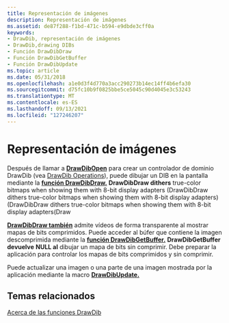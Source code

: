 ```yaml
---
title: Representación de imágenes
description: Representación de imágenes
ms.assetid: de87f288-f1bd-471c-b594-e9dbde3cff0a
keywords:
- DrawDib, representación de imágenes
- DrawDib,drawing DIBs
- Función DrawDibDraw
- Función DrawDibGetBuffer
- Función DrawDibUpdate
ms.topic: article
ms.date: 05/31/2018
ms.openlocfilehash: a1e0d3f4d770a3acc290273b14ec14ff4b6efa30
ms.sourcegitcommit: d75fc10b9f0825bbe5ce5045c90d4045e3c53243
ms.translationtype: MT
ms.contentlocale: es-ES
ms.lasthandoff: 09/13/2021
ms.locfileid: "127246207"
---
```

# <a name="image-rendering"></a>Representación de imágenes

Después de llamar a [**DrawDibOpen**](/windows/desktop/api/Vfw/nf-vfw-drawdibopen) para crear un controlador de dominio DrawDib (vea [DrawDib Operations](drawdib-operations.md)), puede dibujar un DIB en la pantalla mediante la [**función DrawDibDraw.**](/windows/desktop/api/Vfw/nf-vfw-drawdibdraw) **DrawDibDraw dithers** true-color bitmaps when showing them with 8-bit display adapters (DrawDibDraw dithers true-color bitmaps when showing them with 8-bit display adapters) (DrawDibDraw dithers true-color bitmaps when showing them with 8-bit display adapters(Draw

[**DrawDibDraw también**](/windows/desktop/api/Vfw/nf-vfw-drawdibdraw) admite vídeos de forma transparente al mostrar mapas de bits comprimidos. Puede acceder al búfer que contiene la imagen descomprimida mediante la [**función DrawDibGetBuffer.**](/windows/desktop/api/Vfw/nf-vfw-drawdibgetbuffer) **DrawDibGetBuffer devuelve** **NULL al** dibujar un mapa de bits sin comprimir. Debe preparar la aplicación para controlar los mapas de bits comprimidos y sin comprimir.

Puede actualizar una imagen o una parte de una imagen mostrada por la aplicación mediante la macro [**DrawDibUpdate.**](/windows/desktop/api/Vfw/nf-vfw-drawdibupdate)

## <a name="related-topics"></a>Temas relacionados

<dl> <dt>

[Acerca de las funciones DrawDib](about-the-drawdib-functions.md)
</dt> </dl>

 

 




